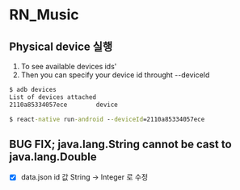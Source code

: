 # RN_Music

## Physical device 실행

1. To see available devices ids'
2. Then you can specify your device id throught --deviceId

```cmd
$ adb devices
List of devices attached
2110a85334057ece        device

$ react-native run-android --deviceId=2110a85334057ece
```

## BUG FIX; java.lang.String cannot be cast to java.lang.Double

- [x] data.json id 값 String &rarr; Integer 로 수정
